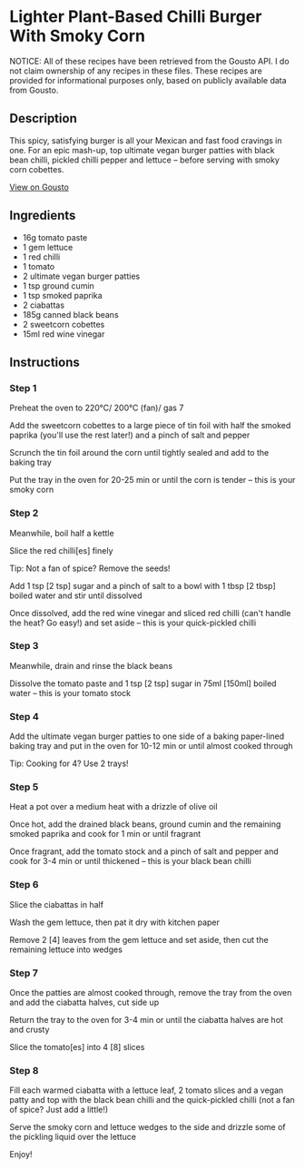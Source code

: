 # Lighter Plant-Based Chilli Burger With Smoky Corn

NOTICE: All of these recipes have been retrieved from the Gousto API. I do not claim ownership of any recipes in these files. These recipes are provided for informational purposes only, based on publicly available data from Gousto.

## Description

This spicy, satisfying burger is all your Mexican and fast food cravings in one. For an epic mash-up, top ultimate vegan burger patties with black bean chilli, pickled chilli pepper and lettuce – before serving with smoky corn cobettes.

[View on Gousto](https://www.gousto.co.uk/recipes/cookbook/lighter-plant-based-chilli-burger-with-smoky-corn)

## Ingredients

- 16g tomato paste
- 1 gem lettuce
- 1 red chilli
- 1 tomato
- 2 ultimate vegan burger patties
- 1 tsp ground cumin
- 1 tsp smoked paprika
- 2 ciabattas
- 185g canned black beans
- 2 sweetcorn cobettes
- 15ml red wine vinegar

## Instructions


### Step 1

Preheat the oven to 220°C/ 200°C (fan)/ gas 7

Add the sweetcorn cobettes to a large piece of tin foil with half the smoked paprika (you'll use the rest later!) and a pinch of salt and pepper

Scrunch the tin foil around the corn until tightly sealed and add to the baking tray

Put the tray in the oven for 20-25 min or until the corn is tender – this is your smoky corn


### Step 2

Meanwhile, boil half a kettle

Slice the red chilli<span class="text-danger">[es]</span> finely

Tip: Not a fan of spice? Remove the seeds!

Add 1 tsp <span class="text-danger">[2 tsp]</span> sugar and a pinch of salt to a bowl with 1 tbsp <span class="text-danger">[2 tbsp] </span>boiled water and stir until dissolved

Once dissolved, add the red wine vinegar and sliced red chilli (can't handle the heat? Go easy!) and set aside – this is your quick-pickled chilli


### Step 3

Meanwhile, drain and rinse the black beans

Dissolve the tomato paste and 1 tsp <span class="text-danger">[2 tsp]</span> sugar in 75ml <span class="text-danger">[150ml]</span> boiled water – this is your tomato stock


### Step 4

Add the ultimate vegan burger patties to one side of a baking paper-lined baking tray and put in the oven for 10-12 min or until almost cooked through

Tip: Cooking for 4? Use 2 trays!


### Step 5

Heat a pot over a medium heat with a drizzle of olive oil

Once hot, add the drained black beans, ground cumin and the remaining smoked paprika and cook for 1 min or until fragrant

Once fragrant, add the tomato stock and a pinch of salt and pepper and cook for 3-4 min or until thickened – this is your black bean chilli


### Step 6

Slice the ciabattas in half

Wash the gem lettuce, then pat it dry with kitchen paper

Remove 2 <span class="text-danger">[4]</span> leaves from the gem lettuce and set aside, then cut the remaining lettuce into wedges


### Step 7

Once the patties are almost cooked through, remove the tray from the oven and add the ciabatta halves, cut side up

Return the tray to the oven for 3-4 min or until the ciabatta halves are hot and crusty

Slice the tomato<span class="text-danger">[es]</span> into 4 <span class="text-danger">[8] </span>slices

### Step 8

Fill each warmed ciabatta with a lettuce leaf, 2 tomato slices and a vegan patty and top with the black bean chilli and the quick-pickled chilli (not a fan of spice? Just add a little!)

Serve the smoky corn and lettuce wedges to the side and drizzle some of the pickling liquid over the lettuce

Enjoy!

